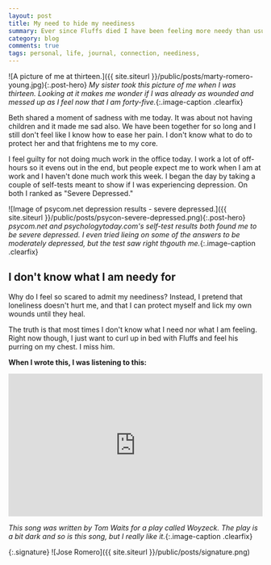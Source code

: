 ```yaml
---
layout: post
title: My need to hide my neediness
summary: Ever since Fluffs died I have been feeling more needy than usual.
category: blog
comments: true
tags: personal, life, journal, connection, neediness, 
---
```


![A picture of me at thirteen.]({{ site.siteurl }}/public/posts/marty-romero-young.jpg){:.post-hero}
*My sister took this picture of me when I was thirteen. Looking at it makes me wonder if I was already as wounded and messed up as I feel now that I am forty-five.*{:.image-caption .clearfix}

Beth shared a moment of sadness with me today. It was about not having children and it made me sad also. We have been together for so long and I still don't feel like I know how to ease her pain. I don't know what to do to protect her and that frightens me to my core.

I feel guilty for not doing much work in the office today. I work a lot of off-hours so it evens out in the end, but people expect me to work when I am at work and I haven't done much work this week. I began the day by taking a couple of self-tests meant to show if I was experiencing depression. On both I ranked as "Severe Depressed."

![Image of psycom.net depression results - severe depressed.]({{ site.siteurl }}/public/posts/psycon-severe-depressed.png){:.post-hero}
*psycom.net and psychologytoday.com's self-test results both found me to be severe depressed. I even tried lieing on some of the answers to be moderately depressed, but the test saw right thgouth me.*{:.image-caption .clearfix}




## I don't know what I am needy for
Why do I feel so scared to admit my neediness? Instead, I pretend that loneliness doesn't hurt me, and that I can protect myself and lick my own wounds until they heal.

The truth is that most times I don't know what I need nor what I am feeling. Right now though, I just want to curl up in bed with Fluffs and feel his purring on my chest. I miss him.
 
**When I wrote this, I was listening to this:**
 <style>.embed-container { position: relative; padding-bottom: 56.25%; height: 0; overflow: hidden; max-width: 100%; } .embed-container iframe, .embed-container object, .embed-container embed { position: absolute; top: 0; left: 0; width: 100%; height: 100%; }</style>
<div class='embed-container'><iframe src='https://www.youtube.com/embed/CkpDDngb1Ew?start=3&end=189&version=3&rel=0&amp;t=27s&amp;showinfo=0' frameborder='0' allowfullscreen></iframe></div>

*This song was written by Tom Waits for a play called Woyzeck. The play is a bit dark and so is this song, but I really like it.*{:.image-caption .clearfix}

{:.signature}
![Jose Romero]({{ site.siteurl }}/public/posts/signature.png)

